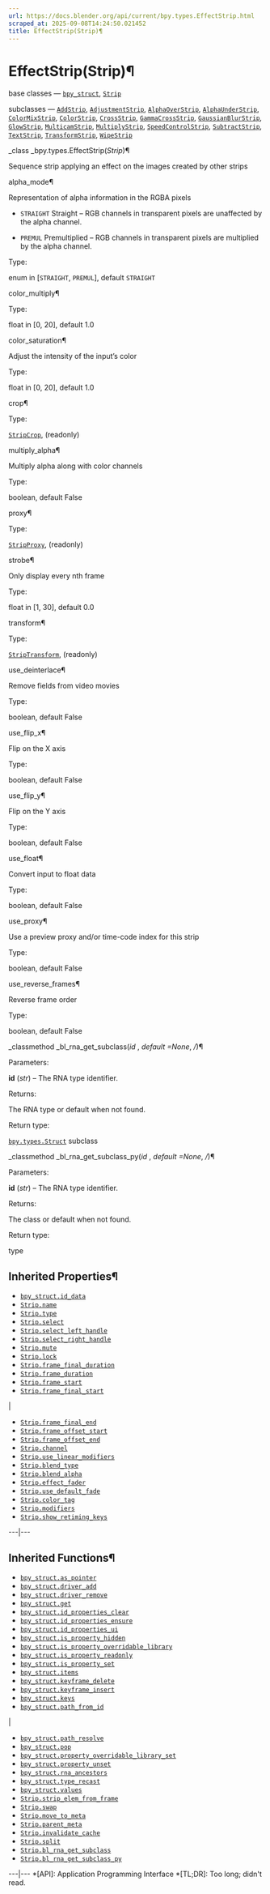 ```yaml
---
url: https://docs.blender.org/api/current/bpy.types.EffectStrip.html
scraped_at: 2025-09-08T14:24:50.021452
title: EffectStrip(Strip)¶
---
```


# EffectStrip(Strip)¶  
  
base classes — [`bpy_struct`](bpy.types.bpy_struct.html#bpy.types.bpy_struct
"bpy.types.bpy_struct"), [`Strip`](bpy.types.Strip.html#bpy.types.Strip
"bpy.types.Strip")

subclasses — [`AddStrip`](bpy.types.AddStrip.html#bpy.types.AddStrip
"bpy.types.AddStrip"),
[`AdjustmentStrip`](bpy.types.AdjustmentStrip.html#bpy.types.AdjustmentStrip
"bpy.types.AdjustmentStrip"),
[`AlphaOverStrip`](bpy.types.AlphaOverStrip.html#bpy.types.AlphaOverStrip
"bpy.types.AlphaOverStrip"),
[`AlphaUnderStrip`](bpy.types.AlphaUnderStrip.html#bpy.types.AlphaUnderStrip
"bpy.types.AlphaUnderStrip"),
[`ColorMixStrip`](bpy.types.ColorMixStrip.html#bpy.types.ColorMixStrip
"bpy.types.ColorMixStrip"),
[`ColorStrip`](bpy.types.ColorStrip.html#bpy.types.ColorStrip
"bpy.types.ColorStrip"),
[`CrossStrip`](bpy.types.CrossStrip.html#bpy.types.CrossStrip
"bpy.types.CrossStrip"),
[`GammaCrossStrip`](bpy.types.GammaCrossStrip.html#bpy.types.GammaCrossStrip
"bpy.types.GammaCrossStrip"),
[`GaussianBlurStrip`](bpy.types.GaussianBlurStrip.html#bpy.types.GaussianBlurStrip
"bpy.types.GaussianBlurStrip"),
[`GlowStrip`](bpy.types.GlowStrip.html#bpy.types.GlowStrip
"bpy.types.GlowStrip"),
[`MulticamStrip`](bpy.types.MulticamStrip.html#bpy.types.MulticamStrip
"bpy.types.MulticamStrip"),
[`MultiplyStrip`](bpy.types.MultiplyStrip.html#bpy.types.MultiplyStrip
"bpy.types.MultiplyStrip"),
[`SpeedControlStrip`](bpy.types.SpeedControlStrip.html#bpy.types.SpeedControlStrip
"bpy.types.SpeedControlStrip"),
[`SubtractStrip`](bpy.types.SubtractStrip.html#bpy.types.SubtractStrip
"bpy.types.SubtractStrip"),
[`TextStrip`](bpy.types.TextStrip.html#bpy.types.TextStrip
"bpy.types.TextStrip"),
[`TransformStrip`](bpy.types.TransformStrip.html#bpy.types.TransformStrip
"bpy.types.TransformStrip"),
[`WipeStrip`](bpy.types.WipeStrip.html#bpy.types.WipeStrip
"bpy.types.WipeStrip")

_class _bpy.types.EffectStrip(_Strip_)¶

    

Sequence strip applying an effect on the images created by other strips

alpha_mode¶

    

Representation of alpha information in the RGBA pixels

  * `STRAIGHT` Straight – RGB channels in transparent pixels are unaffected by the alpha channel.

  * `PREMUL` Premultiplied – RGB channels in transparent pixels are multiplied by the alpha channel.

Type:

    

enum in [`STRAIGHT`, `PREMUL`], default `STRAIGHT`

color_multiply¶

    

Type:

    

float in [0, 20], default 1.0

color_saturation¶

    

Adjust the intensity of the input’s color

Type:

    

float in [0, 20], default 1.0

crop¶

    

Type:

    

[`StripCrop`](bpy.types.StripCrop.html#bpy.types.StripCrop
"bpy.types.StripCrop"), (readonly)

multiply_alpha¶

    

Multiply alpha along with color channels

Type:

    

boolean, default False

proxy¶

    

Type:

    

[`StripProxy`](bpy.types.StripProxy.html#bpy.types.StripProxy
"bpy.types.StripProxy"), (readonly)

strobe¶

    

Only display every nth frame

Type:

    

float in [1, 30], default 0.0

transform¶

    

Type:

    

[`StripTransform`](bpy.types.StripTransform.html#bpy.types.StripTransform
"bpy.types.StripTransform"), (readonly)

use_deinterlace¶

    

Remove fields from video movies

Type:

    

boolean, default False

use_flip_x¶

    

Flip on the X axis

Type:

    

boolean, default False

use_flip_y¶

    

Flip on the Y axis

Type:

    

boolean, default False

use_float¶

    

Convert input to float data

Type:

    

boolean, default False

use_proxy¶

    

Use a preview proxy and/or time-code index for this strip

Type:

    

boolean, default False

use_reverse_frames¶

    

Reverse frame order

Type:

    

boolean, default False

_classmethod _bl_rna_get_subclass(_id_ , _default =None_, _/_)¶

    

Parameters:

    

**id** (_str_) – The RNA type identifier.

Returns:

    

The RNA type or default when not found.

Return type:

    

[`bpy.types.Struct`](bpy.types.Struct.html#bpy.types.Struct
"bpy.types.Struct") subclass

_classmethod _bl_rna_get_subclass_py(_id_ , _default =None_, _/_)¶

    

Parameters:

    

**id** (_str_) – The RNA type identifier.

Returns:

    

The class or default when not found.

Return type:

    

type

## Inherited Properties¶

  * [`bpy_struct.id_data`](bpy.types.bpy_struct.html#bpy.types.bpy_struct.id_data "bpy.types.bpy_struct.id_data")
  * [`Strip.name`](bpy.types.Strip.html#bpy.types.Strip.name "bpy.types.Strip.name")
  * [`Strip.type`](bpy.types.Strip.html#bpy.types.Strip.type "bpy.types.Strip.type")
  * [`Strip.select`](bpy.types.Strip.html#bpy.types.Strip.select "bpy.types.Strip.select")
  * [`Strip.select_left_handle`](bpy.types.Strip.html#bpy.types.Strip.select_left_handle "bpy.types.Strip.select_left_handle")
  * [`Strip.select_right_handle`](bpy.types.Strip.html#bpy.types.Strip.select_right_handle "bpy.types.Strip.select_right_handle")
  * [`Strip.mute`](bpy.types.Strip.html#bpy.types.Strip.mute "bpy.types.Strip.mute")
  * [`Strip.lock`](bpy.types.Strip.html#bpy.types.Strip.lock "bpy.types.Strip.lock")
  * [`Strip.frame_final_duration`](bpy.types.Strip.html#bpy.types.Strip.frame_final_duration "bpy.types.Strip.frame_final_duration")
  * [`Strip.frame_duration`](bpy.types.Strip.html#bpy.types.Strip.frame_duration "bpy.types.Strip.frame_duration")
  * [`Strip.frame_start`](bpy.types.Strip.html#bpy.types.Strip.frame_start "bpy.types.Strip.frame_start")
  * [`Strip.frame_final_start`](bpy.types.Strip.html#bpy.types.Strip.frame_final_start "bpy.types.Strip.frame_final_start")

|

  * [`Strip.frame_final_end`](bpy.types.Strip.html#bpy.types.Strip.frame_final_end "bpy.types.Strip.frame_final_end")
  * [`Strip.frame_offset_start`](bpy.types.Strip.html#bpy.types.Strip.frame_offset_start "bpy.types.Strip.frame_offset_start")
  * [`Strip.frame_offset_end`](bpy.types.Strip.html#bpy.types.Strip.frame_offset_end "bpy.types.Strip.frame_offset_end")
  * [`Strip.channel`](bpy.types.Strip.html#bpy.types.Strip.channel "bpy.types.Strip.channel")
  * [`Strip.use_linear_modifiers`](bpy.types.Strip.html#bpy.types.Strip.use_linear_modifiers "bpy.types.Strip.use_linear_modifiers")
  * [`Strip.blend_type`](bpy.types.Strip.html#bpy.types.Strip.blend_type "bpy.types.Strip.blend_type")
  * [`Strip.blend_alpha`](bpy.types.Strip.html#bpy.types.Strip.blend_alpha "bpy.types.Strip.blend_alpha")
  * [`Strip.effect_fader`](bpy.types.Strip.html#bpy.types.Strip.effect_fader "bpy.types.Strip.effect_fader")
  * [`Strip.use_default_fade`](bpy.types.Strip.html#bpy.types.Strip.use_default_fade "bpy.types.Strip.use_default_fade")
  * [`Strip.color_tag`](bpy.types.Strip.html#bpy.types.Strip.color_tag "bpy.types.Strip.color_tag")
  * [`Strip.modifiers`](bpy.types.Strip.html#bpy.types.Strip.modifiers "bpy.types.Strip.modifiers")
  * [`Strip.show_retiming_keys`](bpy.types.Strip.html#bpy.types.Strip.show_retiming_keys "bpy.types.Strip.show_retiming_keys")

  
---|---  
  
## Inherited Functions¶

  * [`bpy_struct.as_pointer`](bpy.types.bpy_struct.html#bpy.types.bpy_struct.as_pointer "bpy.types.bpy_struct.as_pointer")
  * [`bpy_struct.driver_add`](bpy.types.bpy_struct.html#bpy.types.bpy_struct.driver_add "bpy.types.bpy_struct.driver_add")
  * [`bpy_struct.driver_remove`](bpy.types.bpy_struct.html#bpy.types.bpy_struct.driver_remove "bpy.types.bpy_struct.driver_remove")
  * [`bpy_struct.get`](bpy.types.bpy_struct.html#bpy.types.bpy_struct.get "bpy.types.bpy_struct.get")
  * [`bpy_struct.id_properties_clear`](bpy.types.bpy_struct.html#bpy.types.bpy_struct.id_properties_clear "bpy.types.bpy_struct.id_properties_clear")
  * [`bpy_struct.id_properties_ensure`](bpy.types.bpy_struct.html#bpy.types.bpy_struct.id_properties_ensure "bpy.types.bpy_struct.id_properties_ensure")
  * [`bpy_struct.id_properties_ui`](bpy.types.bpy_struct.html#bpy.types.bpy_struct.id_properties_ui "bpy.types.bpy_struct.id_properties_ui")
  * [`bpy_struct.is_property_hidden`](bpy.types.bpy_struct.html#bpy.types.bpy_struct.is_property_hidden "bpy.types.bpy_struct.is_property_hidden")
  * [`bpy_struct.is_property_overridable_library`](bpy.types.bpy_struct.html#bpy.types.bpy_struct.is_property_overridable_library "bpy.types.bpy_struct.is_property_overridable_library")
  * [`bpy_struct.is_property_readonly`](bpy.types.bpy_struct.html#bpy.types.bpy_struct.is_property_readonly "bpy.types.bpy_struct.is_property_readonly")
  * [`bpy_struct.is_property_set`](bpy.types.bpy_struct.html#bpy.types.bpy_struct.is_property_set "bpy.types.bpy_struct.is_property_set")
  * [`bpy_struct.items`](bpy.types.bpy_struct.html#bpy.types.bpy_struct.items "bpy.types.bpy_struct.items")
  * [`bpy_struct.keyframe_delete`](bpy.types.bpy_struct.html#bpy.types.bpy_struct.keyframe_delete "bpy.types.bpy_struct.keyframe_delete")
  * [`bpy_struct.keyframe_insert`](bpy.types.bpy_struct.html#bpy.types.bpy_struct.keyframe_insert "bpy.types.bpy_struct.keyframe_insert")
  * [`bpy_struct.keys`](bpy.types.bpy_struct.html#bpy.types.bpy_struct.keys "bpy.types.bpy_struct.keys")
  * [`bpy_struct.path_from_id`](bpy.types.bpy_struct.html#bpy.types.bpy_struct.path_from_id "bpy.types.bpy_struct.path_from_id")

|

  * [`bpy_struct.path_resolve`](bpy.types.bpy_struct.html#bpy.types.bpy_struct.path_resolve "bpy.types.bpy_struct.path_resolve")
  * [`bpy_struct.pop`](bpy.types.bpy_struct.html#bpy.types.bpy_struct.pop "bpy.types.bpy_struct.pop")
  * [`bpy_struct.property_overridable_library_set`](bpy.types.bpy_struct.html#bpy.types.bpy_struct.property_overridable_library_set "bpy.types.bpy_struct.property_overridable_library_set")
  * [`bpy_struct.property_unset`](bpy.types.bpy_struct.html#bpy.types.bpy_struct.property_unset "bpy.types.bpy_struct.property_unset")
  * [`bpy_struct.rna_ancestors`](bpy.types.bpy_struct.html#bpy.types.bpy_struct.rna_ancestors "bpy.types.bpy_struct.rna_ancestors")
  * [`bpy_struct.type_recast`](bpy.types.bpy_struct.html#bpy.types.bpy_struct.type_recast "bpy.types.bpy_struct.type_recast")
  * [`bpy_struct.values`](bpy.types.bpy_struct.html#bpy.types.bpy_struct.values "bpy.types.bpy_struct.values")
  * [`Strip.strip_elem_from_frame`](bpy.types.Strip.html#bpy.types.Strip.strip_elem_from_frame "bpy.types.Strip.strip_elem_from_frame")
  * [`Strip.swap`](bpy.types.Strip.html#bpy.types.Strip.swap "bpy.types.Strip.swap")
  * [`Strip.move_to_meta`](bpy.types.Strip.html#bpy.types.Strip.move_to_meta "bpy.types.Strip.move_to_meta")
  * [`Strip.parent_meta`](bpy.types.Strip.html#bpy.types.Strip.parent_meta "bpy.types.Strip.parent_meta")
  * [`Strip.invalidate_cache`](bpy.types.Strip.html#bpy.types.Strip.invalidate_cache "bpy.types.Strip.invalidate_cache")
  * [`Strip.split`](bpy.types.Strip.html#bpy.types.Strip.split "bpy.types.Strip.split")
  * [`Strip.bl_rna_get_subclass`](bpy.types.Strip.html#bpy.types.Strip.bl_rna_get_subclass "bpy.types.Strip.bl_rna_get_subclass")
  * [`Strip.bl_rna_get_subclass_py`](bpy.types.Strip.html#bpy.types.Strip.bl_rna_get_subclass_py "bpy.types.Strip.bl_rna_get_subclass_py")

  
---|---
  *[API]: Application Programming Interface
  *[TL;DR]: Too long; didn't read.

